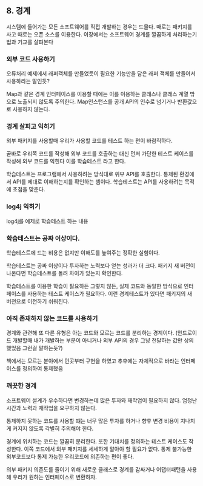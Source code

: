 ## 8. 경계

시스템에 들어가는 모든 소프트웨어를 직접 개발하는 경우는 드물다. 때로는 패키지를 사고 때로는 오픈 소스를 이용한다. 이장에서는 소프트웨어 경계를 깔끔하게 처리하는기법과 기교를 살펴본다

### 외부 코드 사용하기

오류처리 예제에서 래퍼객체를 만들었듯이 필요한 기능만을 담은 래퍼 객체를 만들어서 사용하라는 말인듯?

Map과 같은 경계 인터페이스를 이용할 때에는 이를 이용하는 클래스나 클래스 계열 밖으로 노출되지 않도록 주의한다. Map인스턴스를 공개 API의 인수로 넘기거나 반환값으로 사용하지 않는다.

### 경계 살피고 익히기

외부 패키지를 사용할때 우리가 사용할 코드를 테스트 하는 편이 바람직하다.

곧바로 우리쪽 코드를 작성해 외부 코드를 호출하는 대신 먼저 가단한 테스트 케이스를작성해 외부 코드를 익힌다 이를 학습테스트 라고 한다.

학습테스트는 프로그램에서 사용하려는 방식대로 위부 API를 호출한다. 통제된 환경에서 API를 제대로 이해하는지를 확인하는 셈이다. 학습테스트는 API를 사용하려는 목적에 초첨을 맞춘다.

### log4j 익히기

log4j를 예제로 학습테스트 하는 내용

### 학습테스트는 공짜 이상이다.

학습테스트에 드는 비용은 없지만 이해도를 높여주는 정확한 실험이다.

학습테스트는 공짜 이상이다 투자하는 노력보다 얻는 성과가 더 크다. 패키지 새 버전이 나온다면 학습테스트를 돌려 차이가 있는지 확인한다.

학습테스트를 이용한 학습이 필요하든 그렇지 않든, 실제 코드와 동일한 방식으로 인터페이스를 사용하는 테스트 케이스가 필요하다. 이런 경계테스트가 있다면 패키지의 새 버전으로 이전하기 쉬워진다.

### 아직 존재하지 않는 코드를 사용하기

경계와 관련해 또 다른 유형은 아는 코드와 모르는 코드를 분리하는 경계이다.
(안드로이드 개발할때 내가 개발하는 부분이 아니거나 외부 API의 경우 그냥 전달하는 값만 상의 했었음 그런걸 말하는듯?)

책에서는 모르는 분야에서 먼곳부터 구현을 하였고 추후에는 자체적으로 바라는 인터페이스를 정의하여 통제했음

### 깨끗한 경계

소프트웨어 설계가 우수하다면 변경하는데 많은 투자와 재작업이 필요하지 않다. 엄청난 시간과 노력과 재작업을 요구하지 않는다.

통제하지 못하는 코드를 사용할 떄는 너무 많은 투자를 하거나 향후 변경 비용이 지나치게 커지지 않도록 각별히 주의해야 한다.

경계에 위치하는 코드는 깔끔히 분리한다. 또한 기대치를 정의하는 테스트 케이스도 작성한다. 이쪽 코드에서 외부 패키지를 세세하게 알아야 할 필요가 없다. 통제 불가능한 외부코드보다 통제 가능한 우리코드에 의존하는 편이 좋다.

의부 패키지 의존도를 줄이기 위해 새로운 클래스로 경계를 감싸거나 어댑터패턴을 사용해 우리가 원하는 인터페이스로 변환하자.
